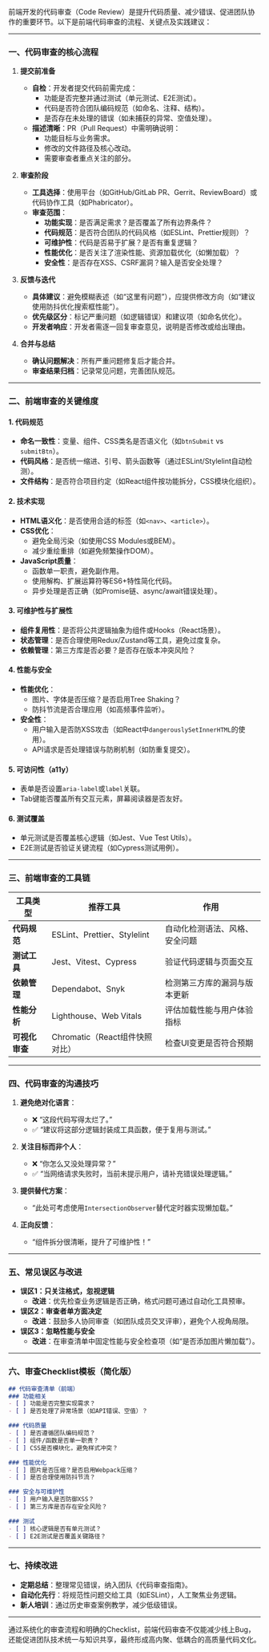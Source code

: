 前端开发的代码审查（Code Review）是提升代码质量、减少错误、促进团队协作的重要环节。以下是前端代码审查的流程、关键点及实践建议：

---

### **一、代码审查的核心流程**
1. **提交前准备**
   - **自检**：开发者提交代码前需完成：
     - 功能是否完整并通过测试（单元测试、E2E测试）。
     - 代码是否符合团队编码规范（如命名、注释、结构）。
     - 是否存在未处理的错误（如未捕获的异常、空值处理）。
   - **描述清晰**：PR（Pull Request）中需明确说明：
     - 功能目标与业务需求。
     - 修改的文件路径及核心改动。
     - 需要审查者重点关注的部分。

2. **审查阶段**
   - **工具选择**：使用平台（如GitHub/GitLab PR、Gerrit、ReviewBoard）或代码协作工具（如Phabricator）。
   - **审查范围**：
     - **功能实现**：是否满足需求？是否覆盖了所有边界条件？
     - **代码规范**：是否符合团队的代码风格（如ESLint、Prettier规则）？
     - **可维护性**：代码是否易于扩展？是否有重复逻辑？
     - **性能优化**：是否关注了渲染性能、资源加载优化（如懒加载）？
     - **安全性**：是否存在XSS、CSRF漏洞？输入是否安全处理？

3. **反馈与迭代**
   - **具体建议**：避免模糊表述（如“这里有问题”），应提供修改方向（如“建议使用防抖优化搜索框性能”）。
   - **优先级区分**：标记严重问题（如逻辑错误）和建议项（如命名优化）。
   - **开发者响应**：开发者需逐一回复审查意见，说明是否修改或给出理由。

4. **合并与总结**
   - **确认问题解决**：所有严重问题修复后才能合并。
   - **审查结果归档**：记录常见问题，完善团队规范。

---

### **二、前端审查的关键维度**
#### **1. 代码规范**
   - **命名一致性**：变量、组件、CSS类名是否语义化（如`btnSubmit` vs `submitBtn`）。
   - **代码风格**：是否统一缩进、引号、箭头函数等（通过ESLint/Stylelint自动检测）。
   - **文件结构**：是否符合项目约定（如React组件按功能拆分，CSS模块化组织）。

#### **2. 技术实现**
   - **HTML语义化**：是否使用合适的标签（如`<nav>`、`<article>`）。
   - **CSS优化**：
     - 避免全局污染（如使用CSS Modules或BEM）。
     - 减少重绘重排（如避免频繁操作DOM）。
   - **JavaScript质量**：
     - 函数单一职责，避免副作用。
     - 使用解构、扩展运算符等ES6+特性简化代码。
     - 异步处理是否正确（如Promise链、async/await错误处理）。

#### **3. 可维护性与扩展性**
   - **组件复用性**：是否将公共逻辑抽象为组件或Hooks（React场景）。
   - **状态管理**：是否合理使用Redux/Zustand等工具，避免过度复杂。
   - **依赖管理**：第三方库是否必要？是否存在版本冲突风险？

#### **4. 性能与安全**
   - **性能优化**：
     - 图片、字体是否压缩？是否启用Tree Shaking？
     - 防抖节流是否合理应用（如高频事件监听）。
   - **安全性**：
     - 用户输入是否防XSS攻击（如React中`dangerouslySetInnerHTML`的使用）。
     - API请求是否处理错误与防刷机制（如防重复提交）。

#### **5. 可访问性（a11y）**
   - 表单是否设置`aria-label`或`label`关联。
   - Tab键能否覆盖所有交互元素，屏幕阅读器是否友好。

#### **6. 测试覆盖**
   - 单元测试是否覆盖核心逻辑（如Jest、Vue Test Utils）。
   - E2E测试是否验证关键流程（如Cypress测试用例）。

---

### **三、前端审查的工具链**
| 工具类型       | 推荐工具                     | 作用                                   |
|----------------|------------------------------|----------------------------------------|
| **代码规范**   | ESLint、Prettier、Stylelint   | 自动化检测语法、风格、安全问题          |
| **测试工具**   | Jest、Vitest、Cypress         | 验证代码逻辑与页面交互                 |
| **依赖管理**   | Dependabot、Snyk             | 检测第三方库的漏洞与版本更新           |
| **性能分析**   | Lighthouse、Web Vitals         | 评估加载性能与用户体验指标              |
| **可视化审查** | Chromatic（React组件快照对比） | 检查UI变更是否符合预期                |

---

### **四、代码审查的沟通技巧**
1. **避免绝对化语言**：
   - ❌ “这段代码写得太烂了。”
   - ✅ “建议将这部分逻辑封装成工具函数，便于复用与测试。”

2. **关注目标而非个人**：
   - ❌ “你怎么又没处理异常？”
   - ✅ “当网络请求失败时，当前未提示用户，请补充错误处理逻辑。”

3. **提供替代方案**：
   - “此处可考虑使用`IntersectionObserver`替代定时器实现懒加载。”

4. **正向反馈**：
   - “组件拆分很清晰，提升了可维护性！”

---

### **五、常见误区与改进**
- **误区1：只关注格式，忽视逻辑**  
  - **改进**：优先检查业务逻辑是否正确，格式问题可通过自动化工具预审。
- **误区2：审查者单方面决定**  
  - **改进**：鼓励多人协同审查（如团队成员交叉评审），避免个人视角局限。
- **误区3：忽略性能与安全**  
  - **改进**：在审查清单中固定性能与安全检查项（如“是否添加图片懒加载”）。

---

### **六、审查Checklist模板（简化版）**
```markdown
## 代码审查清单（前端）
### 功能相关
- [ ] 功能是否完整实现需求？
- [ ] 是否处理了异常场景（如API错误、空值）？

### 代码质量
- [ ] 是否遵循团队编码规范？
- [ ] 组件/函数是否单一职责？
- [ ] CSS是否模块化，避免样式冲突？

### 性能优化
- [ ] 图片是否压缩？是否启用Webpack压缩？
- [ ] 是否合理使用防抖节流？

### 安全与可维护性
- [ ] 用户输入是否防御XSS？
- [ ] 第三方库是否存在安全风险？

### 测试
- [ ] 核心逻辑是否有单元测试？
- [ ] E2E测试是否覆盖关键路径？
```

---

### **七、持续改进**
- **定期总结**：整理常见错误，纳入团队《代码审查指南》。
- **自动化先行**：将规范性问题交给工具（如ESLint），人工聚焦业务逻辑。
- **新人培训**：通过历史审查案例教学，减少低级错误。

---

通过系统化的审查流程和明确的Checklist，前端代码审查不仅能减少线上Bug，还能促进团队技术统一与知识共享，最终形成高内聚、低耦合的高质量代码文化。